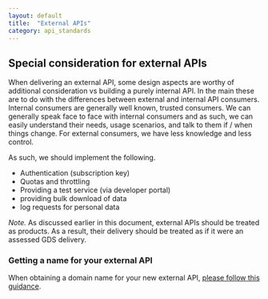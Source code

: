 ```yaml
---
layout: default
title:  "External APIs"
category: api_standards
---
```


## Special consideration for external APIs

When delivering an external API, some design aspects are worthy of additional consideration vs building a purely internal API.  In the main these are to do with the differences between external and internal API consumers.  Internal consumers are generally well known, trusted consumers.  We can generally speak face to face with internal consumers and as such, we can easily understand their needs, usage scenarios, and talk to them if / when things change.  For external consumers, we have less knowledge and less control.

As such, we should implement the following.

- Authentication (subscription key)
- Quotas and throttling
- Providing a test service (via developer portal)
- providing bulk download of data
- log requests for personal data

_Note._  As discussed earlier in this document, external APIs should be treated as products.  As a result, their delivery should be treated as if it were an assessed GDS delivery.

### Getting a name for your external API

When obtaining a domain name for your new external API, [please follow this guidance](https://www.gov.uk/guidance/get-an-api-domain-on-govuk).
